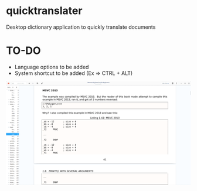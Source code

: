 # quicktranslater
Desktop dictionary application to quickly translate documents

# TO-DO
- Language options to be added
- System shortcut to be added (Ex => CTRL + ALT)

<img src="ornek.gif" border="0" />